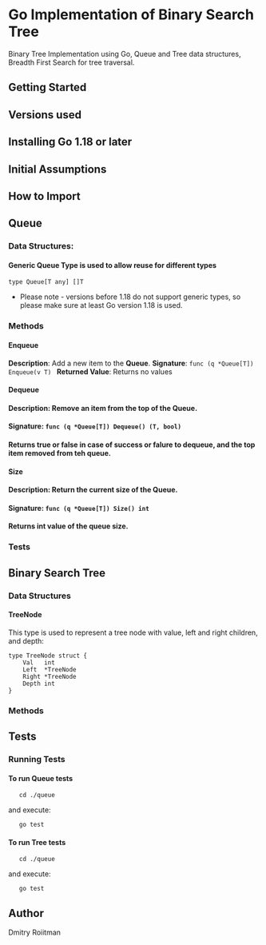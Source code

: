 # Go Implementation of Binary Search Tree
Binary Tree Implementation using Go, Queue and Tree data structures, Breadth First Search for tree traversal.

## Getting Started


## Versions used


## Installing Go 1.18 or later


## Initial Assumptions


## How to Import







## Queue 
### Data Structures:
#### Generic Queue Type is used to allow reuse for different types
```
type Queue[T any] []T
```
* Please note - versions before 1.18 do not support generic types, so please make sure at least Go version 1.18 is used.


### Methods
#### **Enqueue**
**Description**: Add a new item to the **Queue**.
**Signature**: ``` func (q *Queue[T]) Enqueue(v T)  ```
**Returned Value**: Returns no values


#### **Dequeue** 
#### Description: Remove an item from the top of the **Queue**.
#### Signature: ``` func (q *Queue[T]) Dequeue() (T, bool) ```
#### Returns **true** or **false** in case of **success** or **falure** to dequeue, and the top item removed from teh queue.


#### **Size**
#### Description: Return the current size of the **Queue**.
#### Signature: ``` func (q *Queue[T]) Size() int ```
#### Returns **int** value of the queue size.


### Tests


## Binary Search Tree
### Data Structures
#### TreeNode

This type is used to represent a tree node with value, left and right children, and depth:
```
type TreeNode struct {
    Val   int
    Left  *TreeNode
    Right *TreeNode
    Depth int
}
``` 


### Methods
####


## Tests
###


### Running Tests
#### To run Queue tests 

```
   cd ./queue
```
and execute:
```
   go test
```

#### To run Tree tests 

```
   cd ./queue
```
and execute:
```
   go test
```

## Author
Dmitry Roiitman 



